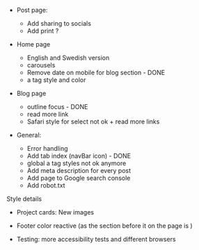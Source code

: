 - Post page:
  - Add sharing to socials
  - Add print ?

- Home page
  - English and Swedish version
  - carousels 
  - Remove date on mobile for blog section - DONE
  - a tag style and color

- Blog page
  - outline focus - DONE
  - read more link
  - Safari style for select not ok + read more links

- General:
  - Error handling
  - Add tab index (navBar icon) - DONE
  - global a tag styles not ok anymore
  - Add meta description for every post
  - Add page to Google search console
  - Add robot.txt

Style details

- Project cards: New images
- Footer color reactive (as the section before it on the page is )

- Testing: more accessibility tests and different browsers
